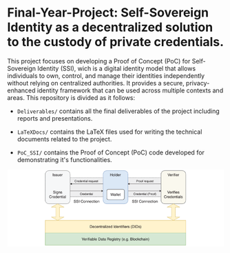# Final-Year-Project: Self-Sovereign Identity as a decentralized solution to the custody of private credentials.

This project focuses on developing a Proof of Concept (PoC) for Self-Sovereign Identity (SSI), wich is a digital identity model that allows individuals to own, control, and manage their identities independently without relying on centralized authorities. It provides a secure, privacy-enhanced identity framework that can be used across multiple contexts and areas. This repository is divided as it follows:

- `Deliverables/` contains all the final deliverables of the project including reports and presentations.

- `LaTeXDocs/` contains the LaTeX files used for writing the technical documents related to the project.

- `PoC_SSI/` contains the Proof of Concept (PoC) code developed for demonstrating it's functionalities.

<p align="center">
  <img src="https://github.com/MarkosHB/Final-Year-Project/blob/main/LaTeXDocs/images/ActoresSSI.png" alt="SSI Actors" />
</p>
